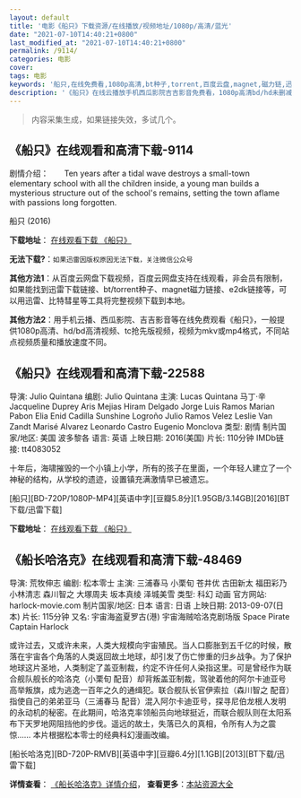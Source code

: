 ```yaml
---
layout: default
title: '电影《船只》下载资源/在线播放/视频地址/1080p/高清/蓝光'
date: "2021-07-10T14:40:21+0800"
last_modified_at: "2021-07-10T14:40:21+0800"
permalink: /9114/
categories: 电影
cover:
tags: 电影
keywords: '船只,在线免费看,1080p高清,bt种子,torrent,百度云盘,magnet,磁力链,迅雷下载资源'
description: '《船只》在线云播放手机西瓜影院吉吉影音免费看，1080p高清bd/hd未删减完整版和tc抢先枪版，mkv/mp4格式，附带bt/torrent种子、magnet/磁力链、百度云盘、网盘资源迅雷下载链接'
---
```


>内容采集生成，如果链接失效，多试几个。


## 《船只》在线观看和高清下载-9114

剧情介绍：　　Ten years after a tidal wave destroys a small-town elementary school with all the children inside, a young man builds a mysterious structure out of the school's remains, setting the town aflame with passions long forgotten.


船只 (2016)

**下载地址**： [在线观看下载 《船只》](https://www.btbtdy.me/btdy/dy9942.html) 


**无法下载?**：`如果迅雷因版权原因无法下载，关注微信公众号 `

**其他方法1**：从百度云网盘下载视频，百度云网盘支持在线观看，非会员有限制，如果能找到迅雷下载链接、bt/torrent种子、magnet磁力链接、e2dk链接等，可以用迅雷、比特彗星等工具将完整视频下载到本地。

**其他方法2**：用手机云播、西瓜影院、吉吉影音等在线免费观看《船只》，一般提供1080p高清、hd/bd高清视频、tc抢先版视频，视频为mkv或mp4格式，不同站点视频质量和播放速度不同。


## 《船只》在线观看和高清下载-22588

导演: Julio Quintana 编剧: Julio Quintana 主演: Lucas Quintana 马丁·辛 Jacqueline Duprey Aris Mejias Hiram Delgado Jorge Luis Ramos Marian Pabon Elia Enid Cadilla Sunshine Logroño Julio Ramos Velez Leslie Van Zandt Marisé Alvarez Leonardo Castro Eugenio Monclova 类型: 剧情 制片国家/地区: 美国 波多黎各 语言: 英语 上映日期: 2016(美国) 片长: 110分钟 IMDb链接: tt4083052

十年后，海啸摧毁的一个小镇上小学，所有的孩子在里面，一个年轻人建立了一个神秘的结构，从学校的遗迹，设置镇充满激情早已被遗忘。


[船只][BD-720P/1080P-MP4][英语中字][豆瓣5.8分][1.95GB/3.14GB][2016][BT下载/迅雷下载]

**下载地址**： [在线观看下载 《船只》](https://www.btdx8.com/torrent/the_vessel_2016.html) 


## 《船长哈洛克》在线观看和高清下载-48469

导演: 荒牧伸志 编剧: 松本零士 主演: 三浦春马 小栗旬 苍井优 古田新太 福田彩乃 小林清志 森川智之 大塚周夫 坂本真绫 泽城美雪 类型: 科幻 动画 官方网站: harlock-movie.com 制片国家/地区: 日本 语言: 日语 上映日期: 2013-09-07(日本) 片长: 115分钟 又名: 宇宙海盗夏罗古(港) 宇宙海贼哈洛克剧场版 Space Pirate Captain Harlock

或许过去，又或许未来，人类大规模向宇宙殖民。当人口膨胀到五千亿的时候，散落在宇宙各个角落的人类返回故土地球，却引发了伤亡惨重的归乡战争。为了保护地球这片圣地，人类制定了盖亚制裁，约定不许任何人染指这里。可是曾经作为联合舰队舰长的哈洛克（小栗旬 配音）却背叛盖亚制裁，驾驶着他的阿尔卡迪亚号高举叛旗，成为逃逸一百年之久的通缉犯。联合舰队长官伊索拉（森川智之 配音）指使自己的弟弟亚马（三浦春马 配音）混入阿尔卡迪亚号，探寻尼伯龙根人发明的永动机的秘密。在此期间，哈洛克率领船员向地球挺近，而联合舰队则在太阳系布下天罗地网阻挡他的步伐。遥远的故土，失落已久的真相，令所有人为之震惊…… 本片根据松本零士的经典科幻漫画改编。


[船长哈洛克][BD-720P-RMVB][英语中字][豆瓣6.4分][1.1GB][2013][BT下载/迅雷下载]

**详情查看**： [《船长哈洛克》详情介绍](/movie/48469/)， **查看更多**：[本站资源大全](/movie/t/all/)

